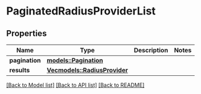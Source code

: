 # PaginatedRadiusProviderList

## Properties

Name | Type | Description | Notes
------------ | ------------- | ------------- | -------------
**pagination** | [**models::Pagination**](Pagination.md) |  | 
**results** | [**Vec<models::RadiusProvider>**](RadiusProvider.md) |  | 

[[Back to Model list]](../README.md#documentation-for-models) [[Back to API list]](../README.md#documentation-for-api-endpoints) [[Back to README]](../README.md)


